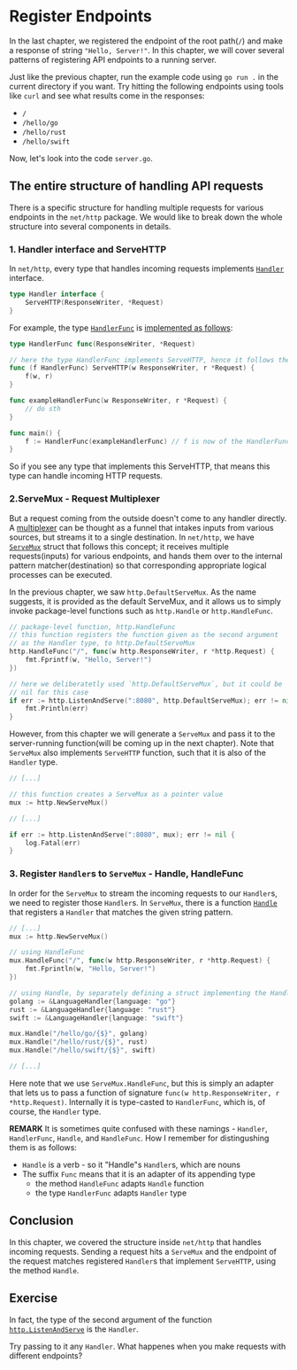 # Register Endpoints
In the last chapter, we registered the endpoint of the root path(`/`) and make a response of string `"Hello, Server!"`. In this chapter, we will cover several patterns of registering API endpoints to a running server.

Just like the previous chapter, run the example code using `go run .` in the current directory if you want. Try hitting the following endpoints using tools like `curl` and see what results come in the responses:
- `/`
- `/hello/go`
- `/hello/rust`
- `/hello/swift`

Now, let's look into the code `server.go`.

## The entire structure of handling API requests
There is a specific structure for handling multiple requests for various endpoints in the `net/http` package. We would like to break down the whole structure into several components in details.

### 1. Handler interface and ServeHTTP 
In `net/http`, every type that handles incoming requests implements [`Handler`](https://pkg.go.dev/net/http#Handler) interface. 

```go
type Handler interface {
	ServeHTTP(ResponseWriter, *Request)
}
```

For example, the type [`HandlerFunc`](https://pkg.go.dev/net/http#HandlerFunc) is [implemented as follows](https://cs.opensource.google/go/go/+/refs/tags/go1.24.4:src/net/http/server.go;l=2293):

```go
type HandlerFunc func(ResponseWriter, *Request)

// here the type HandlerFunc implements ServeHTTP, hence it follows the Handler interface
func (f HandlerFunc) ServeHTTP(w ResponseWriter, r *Request) {
    f(w, r)
}

func exampleHandlerFunc(w ResponseWriter, r *Request) {
    // do sth
}

func main() {
    f := HandlerFunc(exampleHandlerFunc) // f is now of the HandlerFunc type, i.e. the Handler type
}
```

So if you see any type that implements this ServeHTTP, that means this type can handle incoming HTTP requests.

### 2.ServeMux - Request Multiplexer
But a request coming from the outside doesn't come to any handler directly. A [multiplexer](https://en.wikipedia.org/wiki/Multiplexer) can be thought as a funnel that intakes inputs from various sources, but streams it to a single destination. In `net/http`, we have [`ServeMux`](https://pkg.go.dev/net/http#ServeMux) struct that follows this concept; it receives multiple requests(inputs) for various endpoints, and hands them over to the internal pattern matcher(destination) so that corresponding appropriate logical processes can be executed.

In the previous chapter, we saw `http.DefaultServeMux`. As the name suggests, it is provided as the default ServeMux, and it allows us to simply invoke package-level functions such as `http.Handle` or `http.HandleFunc`. 

```go
// package-level function, http.HandleFunc
// this function registers the function given as the second argument
// as the Handler type, to http.DefaultServeMux
http.HandleFunc("/", func(w http.ResponseWriter, r *http.Request) {
    fmt.Fprintf(w, "Hello, Server!")
})

// here we deliberatetly used `http.DefaultServeMux`, but it could be 
// nil for this case
if err := http.ListenAndServe(":8080", http.DefaultServeMux); err != nil {
    fmt.Println(err)
}
```

However, from this chapter we will generate a `ServeMux` and pass it to the server-running function(will be coming up in the next chapter). Note that `ServeMux` also implements `ServeHTTP` function, such that it is also of the `Handler` type.

```go
// [...]

// this function creates a ServeMux as a pointer value
mux := http.NewServeMux()

// [...]

if err := http.ListenAndServe(":8080", mux); err != nil {
    log.Fatal(err)
}
```

### 3. Register `Handler`s to `ServeMux` - Handle, HandleFunc
In order for the `ServeMux` to stream the incoming requests to our `Handler`s, we need to register those `Handler`s. In `ServeMux`, there is a function [`Handle`](https://pkg.go.dev/net/http#ServeMux.Handle) that registers a `Handler` that matches the given string pattern. 

```go
// [...]
mux := http.NewServeMux()

// using HandleFunc
mux.HandleFunc("/", func(w http.ResponseWriter, r *http.Request) {
    fmt.Fprintln(w, "Hello, Server!")
})

// using Handle, by separately defining a struct implementing the Handler type
golang := &LanguageHandler{language: "go"}
rust := &LanguageHandler{language: "rust"}
swift := &LanguageHandler{language: "swift"}

mux.Handle("/hello/go/{$}", golang)
mux.Handle("/hello/rust/{$}", rust)
mux.Handle("/hello/swift/{$}", swift)

// [...]
```

Here note that we use `ServeMux.HandleFunc`, but this is simply an adapter that lets us to pass a function of signature `func(w http.ResponseWriter, r *http.Request)`. Internally it is type-casted to `HandlerFunc`, which is, of course, the `Handler` type.  

**REMARK**
It is sometimes quite confused with these namings - `Handler`, `HandlerFunc`, `Handle`, and `HandleFunc`. How I remember for distingushing them is as follows:
- `Handle` is a verb - so it "Handle"s `Handler`s, which are nouns
- The suffix `Func` means that it is an adapter of its appending type
    - the method `HandleFunc` adapts `Handle` function
    - the type `HandlerFunc` adapts `Handler` type

## Conclusion
In this chapter, we covered the structure inside `net/http` that handles incoming requests. Sending a request hits a `ServeMux` and the endpoint of the request matches registered `Handler`s that implement `ServeHTTP`, using the method `Handle`.

## Exercise
In fact, the type of the second argument of the function [`http.ListenAndServe`](https://pkg.go.dev/net/http#ListenAndServe) is the `Handler`. 

Try passing to it any `Handler`. What happenes when you make requests with different endpoints?
